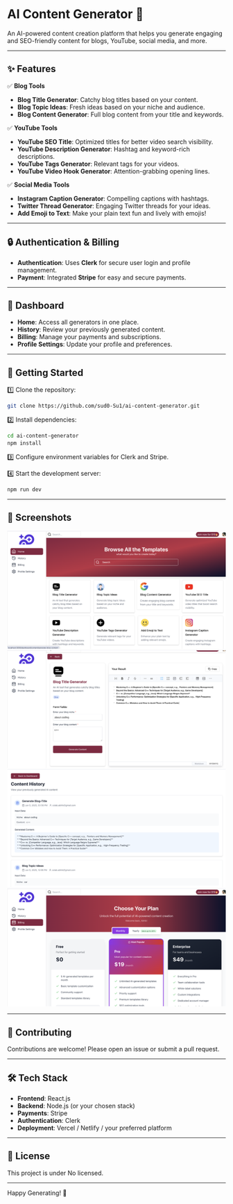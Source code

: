 # AI Content Generator 🚀

An AI-powered content creation platform that helps you generate engaging and SEO-friendly content for blogs, YouTube, social media, and more.

---

## ✨ Features

✅ **Blog Tools**  
- **Blog Title Generator**: Catchy blog titles based on your content.  
- **Blog Topic Ideas**: Fresh ideas based on your niche and audience.  
- **Blog Content Generator**: Full blog content from your title and keywords.  

✅ **YouTube Tools**  
- **YouTube SEO Title**: Optimized titles for better video search visibility.  
- **YouTube Description Generator**: Hashtag and keyword-rich descriptions.  
- **YouTube Tags Generator**: Relevant tags for your videos.  
- **YouTube Video Hook Generator**: Attention-grabbing opening lines.  

✅ **Social Media Tools**  
- **Instagram Caption Generator**: Compelling captions with hashtags.  
- **Twitter Thread Generator**: Engaging Twitter threads for your ideas.  
- **Add Emoji to Text**: Make your plain text fun and lively with emojis!  

---

## 🔒 Authentication & Billing

- **Authentication**: Uses **Clerk** for secure user login and profile management.  
- **Payment**: Integrated **Stripe** for easy and secure payments.  

---

## 📁 Dashboard

- **Home**: Access all generators in one place.  
- **History**: Review your previously generated content.  
- **Billing**: Manage your payments and subscriptions.  
- **Profile Settings**: Update your profile and preferences.  

---

## 🚀 Getting Started

1️⃣ Clone the repository:

```bash
git clone https://github.com/sud0-Su1/ai-content-generator.git
```

2️⃣ Install dependencies:

```bash
cd ai-content-generator
npm install
```

3️⃣ Configure environment variables for Clerk and Stripe.

4️⃣ Start the development server:

```bash
npm run dev
```

---

## 🌟 Screenshots

![Dashboard](./Screenshots/screenshot-1.png)  
![Dashboard](./Screenshots/screenshot-2.png)  
![Dashboard](./Screenshots/screenshot-3.png)  
![Dashboard](./Screenshots/screenshot-4.png)  


---

## 🤝 Contributing

Contributions are welcome! Please open an issue or submit a pull request.

---

## 🛠️ Tech Stack

- **Frontend**: React.js  
- **Backend**: Node.js (or your chosen stack)  
- **Payments**: Stripe  
- **Authentication**: Clerk  
- **Deployment**: Vercel / Netlify / your preferred platform  

---

## 📄 License

This project is under No licensed.

---

Happy Generating! 🎉
